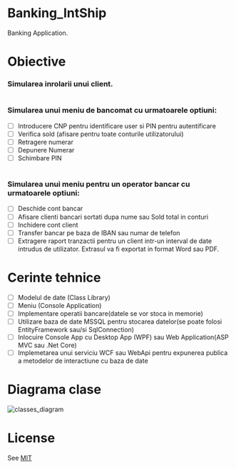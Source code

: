 # Banking_IntShip
Banking Application.

# Obiective

### Simularea inrolarii unui client.
#
###  Simularea unui meniu de bancomat cu urmatoarele optiuni:
- [ ]	Introducere CNP pentru identificare user si PIN pentru autentificare
- [ ]	Verifica sold (afisare pentru toate conturile utilizatorului)
- [ ]	Retragere numerar
- [ ]	Depunere Numerar
- [ ]	Schimbare PIN
#
###	Simularea unui meniu pentru un operator bancar cu urmatoarele optiuni:
- [ ]	Deschide cont bancar
- [ ]	Afisare clienti bancari sortati dupa nume sau Sold total in conturi
- [ ]	Inchidere cont client
- [ ]	Transfer bancar pe baza de IBAN sau numar de telefon
- [ ]	Extragere raport tranzactii pentru un client intr-un interval de date intrudus de utilizator. Extrasul va fi exportat in format Word sau PDF. 

# Cerinte tehnice

- [ ]	Modelul de date (Class Library)
- [ ]	Meniu (Console Application)
- [ ]	Implementare operatii bancare(datele se vor stoca in memorie)
- [ ]	Utilizare baza de date MSSQL pentru stocarea datelor(se poate folosi EntityFramework sau/si SqlConnection)
- [ ]	Inlocuire Console App cu Desktop App (WPF) sau Web Application(ASP MVC sau .Net Core)
- [ ]	Implemetarea unui serviciu WCF sau WebApi pentru expunerea publica a metodelor de interactiune cu baza de date

# Diagrama clase
![classes_diagram](https://user-images.githubusercontent.com/70466418/125591476-5bab13d7-7a99-4518-975b-0d69b47726f1.png)

# License
See [MIT](https://github.com/t-rolfin/Result/blob/main/LICENSE) 
